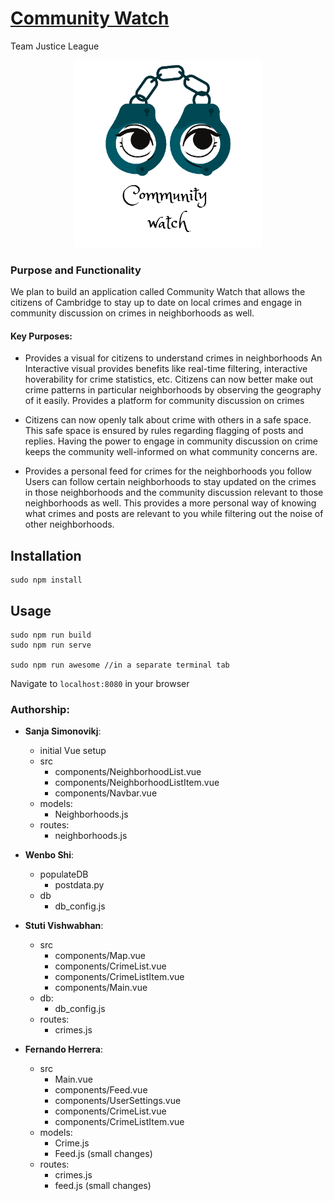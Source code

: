 
# [Community Watch](https://communitywatch.herokuapp.com/)
Team Justice League

<p align="center">
  <img src="public/favicon.ico" width=300 />
</p>


### Purpose and Functionality

We plan to build an application called Community Watch that allows the citizens of Cambridge to stay up to date on local crimes and engage in community discussion on crimes in neighborhoods as well. 

#### Key Purposes: 

- Provides a visual for citizens to understand crimes in neighborhoods
An Interactive visual provides benefits like real-time filtering, interactive hoverability for crime statistics, etc. Citizens can now better make out crime patterns in particular neighborhoods by observing the geography of it easily. 
Provides a platform for community discussion on crimes 


- Citizens can now openly talk about crime with others in a safe space. This safe space is ensured by rules regarding flagging of posts and replies. Having the power to engage in community discussion on crime keeps the community well-informed on what community concerns are. 


- Provides a personal feed for crimes for the neighborhoods you follow
Users can follow certain neighborhoods to stay updated on the crimes in those neighborhoods and the community discussion relevant to those neighborhoods as well. This provides a more personal way of knowing what crimes and posts are relevant to you while filtering out the noise of other neighborhoods. 



## Installation
```
sudo npm install
```

## Usage

```
sudo npm run build
sudo npm run serve

sudo npm run awesome //in a separate terminal tab
```
Navigate to `localhost:8080` in your browser 


### Authorship:
* **Sanja Simonovikj**:
  * initial Vue setup
  * src
    * components/NeighborhoodList.vue
    * components/NeighborhoodListItem.vue
    * components/Navbar.vue
  * models:
    * Neighborhoods.js
  * routes:
    * neighborhoods.js

* **Wenbo Shi**:
  * populateDB
    * postdata.py
  * db
    * db_config.js
* **Stuti Vishwabhan**:
  * src
    * components/Map.vue
    * components/CrimeList.vue
    * components/CrimeListItem.vue
    * components/Main.vue
  * db:
    * db_config.js
  * routes:
    * crimes.js
* **Fernando Herrera**:
  * src
    * Main.vue 
    * components/Feed.vue
    * components/UserSettings.vue
    * components/CrimeList.vue
    * components/CrimeListItem.vue
  * models:
    * Crime.js
    * Feed.js (small changes)
  * routes:
    * crimes.js
    * feed.js (small changes)
